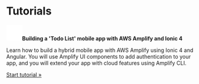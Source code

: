 ---
---

Tutorials
===========

<!-- <img src='/images/Logos/React-Small-White@1x.png' class='icon-bullet'/>**Building a 'Todo List' Web app with AWS Amplify and React**

Learn how to build a 'Todo List' web application with AWS Amplify and React from scratch. You will create your backend resources with the Amplify CLI, integrate them with your app and deploy your app for hosting without leaving the command line. 

[Start tutorial &raquo;](building-react-apps/)
<hr>

<img src='/images/Logos/React-Small-White@1x.png' class='icon-bullet'/>**Building a 'Note Taking' mobile app with AWS Amplify and React Native**

Learn how to build a 'Note Taking' mobile app with React Native and AWS Amplify. You will create your cloud-powered mobile app, test your app in the simulator and make it ready to deploy to an app store.

[Start tutorial &raquo;](building-react-native-apps/)
<hr> -->

<img src='/images/Logos/Ionic-White@2x.png' class='icon-bullet'/>**Building a 'Todo List' mobile app with AWS Amplify and Ionic 4** 

Learn how to build a hybrid mobile app with AWS Amplify using Ionic 4 and Angular. You will use Amplify UI components to add authentication to your app, and you will extend your app with cloud features using Amplify CLI.  

[Start tutorial &raquo;](building-ionic-4-apps/)